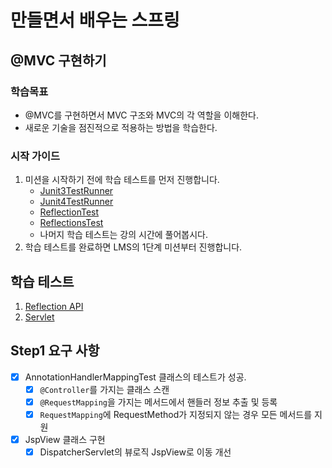 # 만들면서 배우는 스프링

## @MVC 구현하기

### 학습목표

- @MVC를 구현하면서 MVC 구조와 MVC의 각 역할을 이해한다.
- 새로운 기술을 점진적으로 적용하는 방법을 학습한다.

### 시작 가이드

1. 미션을 시작하기 전에 학습 테스트를 먼저 진행합니다.
    - [Junit3TestRunner](study/src/test/java/reflection/Junit3TestRunner.java)
    - [Junit4TestRunner](study/src/test/java/reflection/Junit4TestRunner.java)
    - [ReflectionTest](study/src/test/java/reflection/ReflectionTest.java)
    - [ReflectionsTest](study/src/test/java/reflection/ReflectionsTest.java)
    - 나머지 학습 테스트는 강의 시간에 풀어봅시다.
2. 학습 테스트를 완료하면 LMS의 1단계 미션부터 진행합니다.

## 학습 테스트

1. [Reflection API](study/src/test/java/reflection)
2. [Servlet](study/src/test/java/servlet)

## Step1 요구 사항

- [x] AnnotationHandlerMappingTest 클래스의 테스트가 성공.
    - [x] `@Controller`를 가지는 클래스 스캔
    - [x] `@RequestMapping`을 가지는 메서드에서 핸들러 정보 추출 및 등록
    - [x] `RequestMapping`에 RequestMethod가 지정되지 않는 경우 모든 메서드를 지원
- [x] JspView 클래스 구현
    - [x] DispatcherServlet의 뷰로직 JspView로 이동 개선
